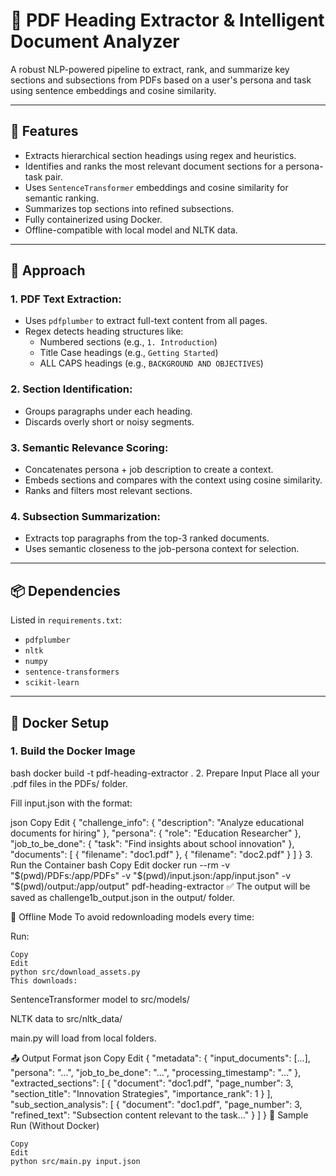 # 🧠 PDF Heading Extractor & Intelligent Document Analyzer

A robust NLP-powered pipeline to extract, rank, and summarize key sections and subsections from PDFs based on a user's persona and task using sentence embeddings and cosine similarity.

---

## 🚀 Features

- Extracts hierarchical section headings using regex and heuristics.
- Identifies and ranks the most relevant document sections for a persona-task pair.
- Uses `SentenceTransformer` embeddings and cosine similarity for semantic ranking.
- Summarizes top sections into refined subsections.
- Fully containerized using Docker.
- Offline-compatible with local model and NLTK data.

---

## 🧠 Approach

### 1. **PDF Text Extraction**:
   - Uses `pdfplumber` to extract full-text content from all pages.
   - Regex detects heading structures like:
     - Numbered sections (e.g., `1. Introduction`)
     - Title Case headings (e.g., `Getting Started`)
     - ALL CAPS headings (e.g., `BACKGROUND AND OBJECTIVES`)

### 2. **Section Identification**:
   - Groups paragraphs under each heading.
   - Discards overly short or noisy segments.

### 3. **Semantic Relevance Scoring**:
   - Concatenates persona + job description to create a context.
   - Embeds sections and compares with the context using cosine similarity.
   - Ranks and filters most relevant sections.

### 4. **Subsection Summarization**:
   - Extracts top paragraphs from the top-3 ranked documents.
   - Uses semantic closeness to the job-persona context for selection.

---


## 📦 Dependencies

Listed in `requirements.txt`:

- `pdfplumber`
- `nltk`
- `numpy`
- `sentence-transformers`
- `scikit-learn`

---

## 🐳 Docker Setup

### 1. **Build the Docker Image**

bash
docker build -t pdf-heading-extractor .
2. Prepare Input
Place all your .pdf files in the PDFs/ folder.

Fill input.json with the format:

json
Copy
Edit
{
  "challenge_info": {
    "description": "Analyze educational documents for hiring"
  },
  "persona": {
    "role": "Education Researcher"
  },
  "job_to_be_done": {
    "task": "Find insights about school innovation"
  },
  "documents": [
    { "filename": "doc1.pdf" },
    { "filename": "doc2.pdf" }
  ]
}
3. Run the Container
bash
Copy
Edit
docker run --rm -v "$(pwd)/PDFs:/app/PDFs" -v "$(pwd)/input.json:/app/input.json" -v "$(pwd)/output:/app/output" pdf-heading-extractor
✅ The output will be saved as challenge1b_output.json in the output/ folder.

🔄 Offline Mode
To avoid redownloading models every time:

Run:

```
Copy
Edit
python src/download_assets.py
This downloads:
```

SentenceTransformer model to src/models/

NLTK data to src/nltk_data/

main.py will load from local folders.

📤 Output Format
json
Copy
Edit
{
  "metadata": {
    "input_documents": [...],
    "persona": "...",
    "job_to_be_done": "...",
    "processing_timestamp": "..."
  },
  "extracted_sections": [
    {
      "document": "doc1.pdf",
      "page_number": 3,
      "section_title": "Innovation Strategies",
      "importance_rank": 1
    }
  ],
  "sub_section_analysis": [
    {
      "document": "doc1.pdf",
      "page_number": 3,
      "refined_text": "Subsection content relevant to the task..."
    }
  ]
}
🧪 Sample Run (Without Docker)
```
Copy
Edit
python src/main.py input.json
```
